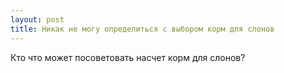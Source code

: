 ```yaml
---
layout: post 
title: Никак не могу определиться с выбором корм для слонов 
--- 
```

Кто что может посоветовать насчет корм для слонов?